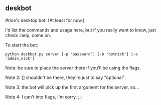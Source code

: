 deskbot
-------

\#rice's desktop bot. (At least for now.)

I'd list the commands and usage here, but if you really want to know, just check .help, come on.

To start the bot:
```
python deskbot.py server [-p 'password'] [-b 'botnick'] [-a 'admin_nick']
```

Note: be sure to place the server there if you'll be using the flags.

Note 2: [] shouldn't be there, they're just to say "optional".

Note 3: the bot will pick up the first argument for the server, so...

Note 4: I can't into flags, I'm sorry. ;-;
